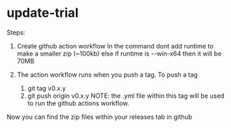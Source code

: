 # update-trial

Steps: <br>
1. Create github action workflow
In the command dont add runtime to make a smaller zip (~100kb) else if runtime is --win-x64 then it will be 70MB

2. The action workflow runs when you push a tag. To push a tag
    1. git tag v0.x.y
    2. git push origin v0.x.y
NOTE: the .yml file within this tag will be used to run the github actions workflow.

Now you can find the zip files within your releases tab in github
